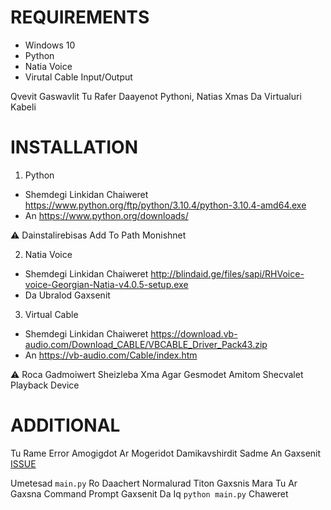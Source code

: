 # REQUIREMENTS
* Windows 10
* Python
* Natia Voice
* Virutal Cable Input/Output

Qvevit Gaswavlit Tu Rafer Daayenot Pythoni, Natias Xmas Da Virtualuri Kabeli

# INSTALLATION
1. Python
- Shemdegi Linkidan Chaiweret
https://www.python.org/ftp/python/3.10.4/python-3.10.4-amd64.exe
- An
https://www.python.org/downloads/

⚠️ Dainstalirebisas Add To Path Monishnet

2. Natia Voice
- Shemdegi Linkidan Chaiweret
http://blindaid.ge/files/sapi/RHVoice-voice-Georgian-Natia-v4.0.5-setup.exe
- Da Ubralod Gaxsenit

3. Virtual Cable
- Shemdegi Linkidan Chaiweret
https://download.vb-audio.com/Download_CABLE/VBCABLE_Driver_Pack43.zip
- An 
https://vb-audio.com/Cable/index.htm

⚠️ Roca Gadmoiwert Sheizleba Xma Agar Gesmodet Amitom Shecvalet Playback Device


# ADDITIONAL
Tu Rame Error Amogigdot Ar Mogeridot Damikavshirdit Sadme An Gaxsenit [ISSUE](https://github.com/ZeroTwoModz/text-to-speech-mic)

Umetesad `main.py` Ro Daachert Normalurad Titon Gaxsnis Mara Tu Ar Gaxsna Command Prompt Gaxsenit Da Iq `python main.py` Chaweret